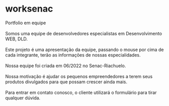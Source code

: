 # worksenac
Portfolio em equipe
<br/><br/>
Somos uma equipe de desenvolvedores especialistas em Desenvolvimento WEB, DLD.
<br/><br/>
Este projeto é uma apresentação da equipe, passando o mouse por cima de cada integrante, terão as informações de nossas especialidades.
<br/><br/>
Nossa equipe foi criada em 06/2022 no Senac-Riachuelo.
<br/><br/>
Nossa motivação é ajudar os pequenos empreendedores a terem seus produtos divulgados para que possam crescer ainda mais.
<br/><br/>
Para entrar em contato conosco, o cliente utilizará o formulário para tirar qualquer dúvida.
